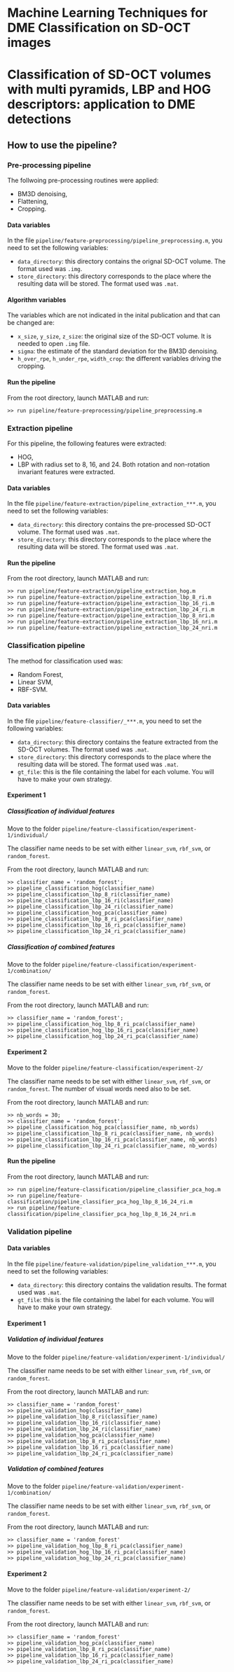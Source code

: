 Machine Learning Techniques for DME Classification on SD-OCT images
===================================================================

Classification of SD-OCT volumes with multi pyramids, LBP and HOG descriptors: application to DME detections
============================================================================================================

How to use the pipeline?
-------

### Pre-processing pipeline

The follwoing pre-processing routines were applied:

- BM3D denoising,
- Flattening,
- Cropping.

#### Data variables

In the file `pipeline/feature-preprocessing/pipeline_preprocessing.m`, you need to set the following variables:

- `data_directory`: this directory contains the orignal SD-OCT volume. The format used was `.img`.
- `store_directory`: this directory corresponds to the place where the resulting data will be stored. The format used was `.mat`.

#### Algorithm variables

The variables which are not indicated in the inital publication and that can be changed are:

- `x_size`, `y_size`, `z_size`: the original size of the SD-OCT volume. It is needed to open `.img` file.
- `sigma`: the estimate of the standard deviation for the BM3D denoising.
- `h_over_rpe`, `h_under_rpe`, `width_crop`: the different variables driving the cropping.

#### Run the pipeline

From the root directory, launch MATLAB and run:

```
>> run pipeline/feature-preprocessing/pipeline_preprocessing.m
```

### Extraction pipeline

For this pipeline, the following features were extracted:

- HOG,
- LBP with radius set to 8, 16, and 24. Both rotation and non-rotation invariant features were extracted.

#### Data variables

In the file `pipeline/feature-extraction/pipeline_extraction_***.m`, you need to set the following variables:

- `data_directory`: this directory contains the pre-processed SD-OCT volume. The format used was `.mat`.
- `store_directory`: this directory corresponds to the place where the resulting data will be stored. The format used was `.mat`.

#### Run the pipeline

From the root directory, launch MATLAB and run:

```
>> run pipeline/feature-extraction/pipeline_extraction_hog.m
>> run pipeline/feature-extraction/pipeline_extraction_lbp_8_ri.m
>> run pipeline/feature-extraction/pipeline_extraction_lbp_16_ri.m
>> run pipeline/feature-extraction/pipeline_extraction_lbp_24_ri.m
>> run pipeline/feature-extraction/pipeline_extraction_lbp_8_nri.m
>> run pipeline/feature-extraction/pipeline_extraction_lbp_16_nri.m
>> run pipeline/feature-extraction/pipeline_extraction_lbp_24_nri.m
```

### Classification pipeline

The method for classification used was:

- Random Forest,
- Linear SVM,
- RBF-SVM.

#### Data variables

In the file `pipeline/feature-classifier/_***.m`, you need to set the following variables:

- `data_directory`: this directory contains the feature extracted from the SD-OCT volumes. The format used was `.mat`.
- `store_directory`: this directory corresponds to the place where the resulting data will be stored. The format used was `.mat`.
- `gt_file`: this is the file containing the label for each volume. You will have to make your own strategy.


#### Experiment 1

##### Classification of individual features

Move to the folder `pipeline/feature-classification/experiment-1/individual/`

The classifier name needs to be set with either `linear_svm`, `rbf_svm`, or `random_forest`.

From the root directory, launch MATLAB and run:

```
>> classifier_name = 'random_forest';
>> pipeline_classification_hog(classifier_name)
>> pipeline_classification_lbp_8_ri(classifier_name)
>> pipeline_classification_lbp_16_ri(classifier_name)
>> pipeline_classification_lbp_24_ri(classifier_name)
>> pipeline_classification_hog_pca(classifier_name)
>> pipeline_classification_lbp_8_ri_pca(classifier_name)
>> pipeline_classification_lbp_16_ri_pca(classifier_name)
>> pipeline_classification_lbp_24_ri_pca(classifier_name)
```

##### Classification of combined features

Move to the folder `pipeline/feature-classification/experiment-1/combination/`

The classifier name needs to be set with either `linear_svm`, `rbf_svm`, or `random_forest`.

From the root directory, launch MATLAB and run:

```
>> classifier_name = 'random_forest';
>> pipeline_classification_hog_lbp_8_ri_pca(classifier_name)
>> pipeline_classification_hog_lbp_16_ri_pca(classifier_name)
>> pipeline_classification_hog_lbp_24_ri_pca(classifier_name)
```

#### Experiment 2

Move to the folder `pipeline/feature-classification/experiment-2/`

The classifier name needs to be set with either `linear_svm`, `rbf_svm`, or `random_forest`.
The number of visual words need also to be set.

From the root directory, launch MATLAB and run:

```
>> nb_words = 30;
>> classifier_name = 'random_forest';
>> pipeline_classification_hog_pca(classifier_name, nb_words)
>> pipeline_classification_lbp_8_ri_pca(classifier_name, nb_words)
>> pipeline_classification_lbp_16_ri_pca(classifier_name, nb_words)
>> pipeline_classification_lbp_24_ri_pca(classifier_name, nb_words)
```

#### Run the pipeline

From the root directory, launch MATLAB and run:

```
>> run pipeline/feature-classification/pipeline_classifier_pca_hog.m
>> run pipeline/feature-classification/pipeline_classifier_pca_hog_lbp_8_16_24_ri.m
>> run pipeline/feature-classification/pipeline_classifier_pca_hog_lbp_8_16_24_nri.m
```

### Validation pipeline

#### Data variables

In the file `pipeline/feature-validation/pipeline_validation_***.m`, you need to set the following variables:

- `data_directory`: this directory contains the validation results. The format used was `.mat`.
- `gt_file`: this is the file containing the label for each volume. You will have to make your own strategy.

#### Experiment 1

##### Validation of individual features

Move to the folder `pipeline/feature-validation/experiment-1/individual/`

The classifier name needs to be set with either `linear_svm`, `rbf_svm`, or `random_forest`.

From the root directory, launch MATLAB and run:

```
>> classifier_name = 'random_forest'
>> pipeline_validation_hog(classifier_name)
>> pipeline_validation_lbp_8_ri(classifier_name)
>> pipeline_validation_lbp_16_ri(classifier_name)
>> pipeline_validation_lbp_24_ri(classifier_name)
>> pipeline_validation_hog_pca(classifier_name)
>> pipeline_validation_lbp_8_ri_pca(classifier_name)
>> pipeline_validation_lbp_16_ri_pca(classifier_name)
>> pipeline_validation_lbp_24_ri_pca(classifier_name)
```

##### Validation of combined features

Move to the folder `pipeline/feature-validation/experiment-1/combination/`

The classifier name needs to be set with either `linear_svm`, `rbf_svm`, or `random_forest`.

From the root directory, launch MATLAB and run:

```
>> classifier_name = 'random_forest'
>> pipeline_validation_hog_lbp_8_ri_pca(classifier_name)
>> pipeline_validation_hog_lbp_16_ri_pca(classifier_name)
>> pipeline_validation_hog_lbp_24_ri_pca(classifier_name)
```

#### Experiment 2

Move to the folder `pipeline/feature-validation/experiment-2/`

The classifier name needs to be set with either `linear_svm`, `rbf_svm`, or `random_forest`.

From the root directory, launch MATLAB and run:

```
>> classifier_name = 'random_forest'
>> pipeline_validation_hog_pca(classifier_name)
>> pipeline_validation_lbp_8_ri_pca(classifier_name)
>> pipeline_validation_lbp_16_ri_pca(classifier_name)
>> pipeline_validation_lbp_24_ri_pca(classifier_name)
```
